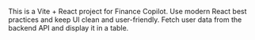 <!-- Use this file to provide workspace-specific custom instructions to Copilot. For more details, visit https://code.visualstudio.com/docs/copilot/copilot-customization#_use-a-githubcopilotinstructionsmd-file -->

This is a Vite + React project for Finance Copilot. Use modern React best practices and keep UI clean and user-friendly. Fetch user data from the backend API and display it in a table.
